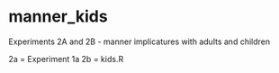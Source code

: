 # manner_kids

Experiments 2A and 2B - manner implicatures with adults and children

2a = Experiment 1a
2b = kids.R
